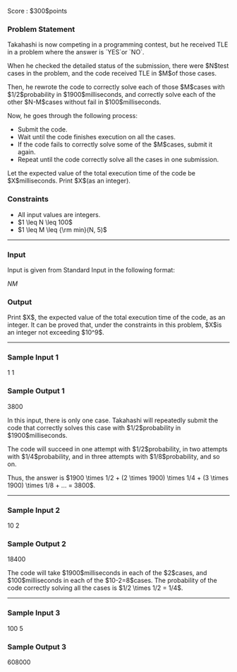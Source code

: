 
<div>

<span>

<span>

<p>
Score : $300$points
</p>

<div>

<section>

### **Problem Statement**

<p>
Takahashi is now competing in a programming contest, but he received TLE in a problem where the answer is `YES`or `NO`.
</p>

<p>
When he checked the detailed status of the submission, there were $N$test cases in the problem, and the code received TLE in $M$of those cases.
</p>

<p>
Then, he rewrote the code to correctly solve each of those $M$cases with $1/2$probability in $1900$milliseconds, and correctly solve each of the other $N-M$cases without fail in $100$milliseconds.
</p>

<p>
Now, he goes through the following process:
</p>

<ul>

<li>
Submit the code.
</li>

<li>
Wait until the code finishes execution on all the cases.
</li>

<li>
If the code fails to correctly solve some of the $M$cases, submit it again.
</li>

<li>
Repeat until the code correctly solve all the cases in one submission.
</li>

</ul>

<p>
Let the expected value of the total execution time of the code be $X$milliseconds. Print $X$(as an integer).
</p>

</section>

</div>

<div>

<section>

### **Constraints**

<ul>

<li>
All input values are integers.
</li>

<li>
$1 \leq N \leq 100$
</li>

<li>
$1 \leq M \leq {\rm min}(N, 5)$
</li>

</ul>

</section>

</div>

---

<div>

<div>

<section>

### **Input**

<p>
Input is given from Standard Input in the following format:
</p>

<div>

$N$$M$
</div>

</section>

</div>

<div>

<section>

### **Output**

<p>
Print $X$, the expected value of the total execution time of the code, as an integer. It can be proved that, under the constraints in this problem, $X$is an integer not exceeding $10^9$.
</p>

</section>

</div>

</div>

---

<div>

<section>

### **Sample Input 1**

<div>

1 1

</div>

</section>

</div>

<div>

<section>

### **Sample Output 1**

<div>

3800

</div>

<p>
In this input, there is only one case. Takahashi will repeatedly submit the code that correctly solves this case with $1/2$probability in $1900$milliseconds.
</p>

<p>
The code will succeed in one attempt with $1/2$probability, in two attempts with $1/4$probability, and in three attempts with $1/8$probability, and so on.
</p>

<p>
Thus, the answer is $1900 \times 1/2 + (2 \times 1900) \times 1/4 + (3 \times 1900) \times 1/8 + ... = 3800$.
</p>

</section>

</div>

---

<div>

<section>

### **Sample Input 2**

<div>

10 2

</div>

</section>

</div>

<div>

<section>

### **Sample Output 2**

<div>

18400

</div>

<p>
The code will take $1900$milliseconds in each of the $2$cases, and $100$milliseconds in each of the $10-2=8$cases. The probability of the code correctly solving all the cases is $1/2 \times 1/2 = 1/4$.
</p>

</section>

</div>

---

<div>

<section>

### **Sample Input 3**

<div>

100 5

</div>

</section>

</div>

<div>

<section>

### **Sample Output 3**

<div>

608000

</div>

</section>

</div>

</span>

</span>

</div>

